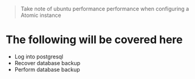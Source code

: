 >Take note of ubuntu performance performance when configuring a Atomic instance

# The following will be covered here
- Log into postgresql
- Recover database backup
- Perform database backup
